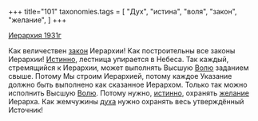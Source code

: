 +++
title="101"
taxonomies.tags = [
 "Дух",
 "истина",
 "воля",
 "закон",
 "желание",
]
+++

[Иерархия 1931г](/agni/1931)

Как величествен [закон](/tags/закон) Иерархии! Как построительны все законы Иерархии! [Истинно](/tags/истина), лестница упирается в Небеса. Так каждый, стремящийся к Иерархии, может выполнять Высшую [Волю](/tags/воля) заданием свыше. Потому Мы строим Иерархией, потому каждое Указание должно быть выполнено как сказанное Иерархом. Только так можно исполнить Высшую [Волю](/tags/воля). Потому нужно, [истинно](/tags/истина), охранять [желание](/tags/желание) Иерарха. Как жемчужины [духа](/tags/Дух) нужно охранять весь утверждённый Источник!   

